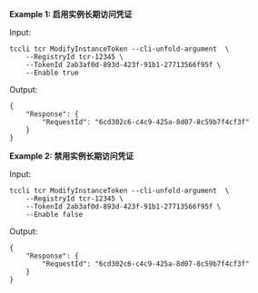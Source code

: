 **Example 1: 启用实例长期访问凭证**



Input: 

```
tccli tcr ModifyInstanceToken --cli-unfold-argument  \
    --RegistryId tcr-12345 \
    --TokenId 2ab3af0d-893d-423f-91b1-27713566f95f \
    --Enable true
```

Output: 
```
{
    "Response": {
        "RequestId": "6cd302c6-c4c9-425a-8d07-8c59b7f4cf3f"
    }
}
```

**Example 2: 禁用实例长期访问凭证**



Input: 

```
tccli tcr ModifyInstanceToken --cli-unfold-argument  \
    --RegistryId tcr-12345 \
    --TokenId 2ab3af0d-893d-423f-91b1-27713566f95f \
    --Enable false
```

Output: 
```
{
    "Response": {
        "RequestId": "6cd302c6-c4c9-425a-8d07-8c59b7f4cf3f"
    }
}
```

